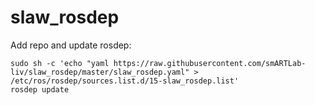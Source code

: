 # slaw_rosdep


Add repo and update rosdep:


```
sudo sh -c 'echo "yaml https://raw.githubusercontent.com/smARTLab-liv/slaw_rosdep/master/slaw_rosdep.yaml" > /etc/ros/rosdep/sources.list.d/15-slaw_rosdep.list' 
rosdep update
```

